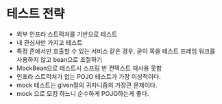 # 테스트 전략

* 외부 인프라 스트럭처를 기반으로 테스트
* 내 관심사만 가지고 테스트
* 특정 존에서만 호출할 수 있는 서비스 같은 경우, 굳이 목을 테스트 프레임 워크를 사용하지 않고 bean으로 조절하기 
* MockBean으로 테스트시 스프링 빈 컨텍스트 재사용 못함
* 인프라 스트럭처가 없는 POJO 테스트가 가장 이상적이다.
* mock 테스트는 given절의 귀차니즘의 가장큰 문제이다.
* mock 으로 모킹 하느니 순수하게 POJO하는게 좋다.
